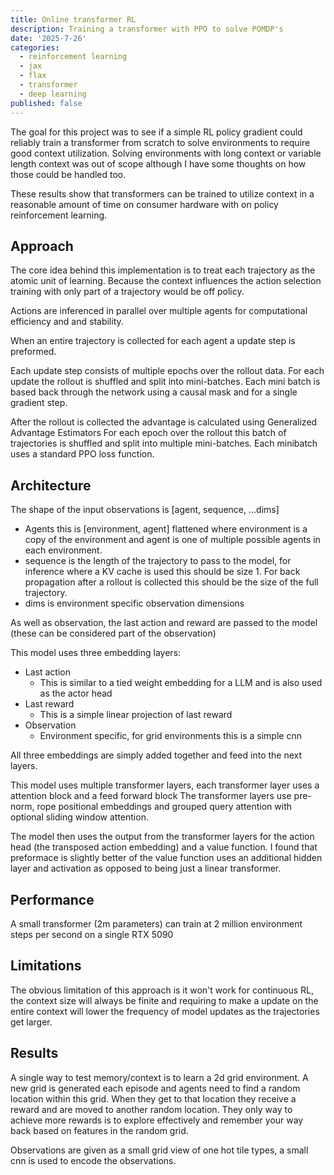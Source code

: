 ```yaml
---
title: Online transformer RL
description: Training a transformer with PPO to solve POMDP's
date: '2025-7-26'
categories:
  - reinforcement learning
  - jax
  - flax
  - transformer
  - deep learning
published: false
---
```


The goal for this project was to see if a simple RL policy gradient could reliably train a transformer from scratch to solve environments to require good context utilization. Solving environments with long context or variable length context was out of scope although I have some thoughts on how those could be handled too.

These results show that transformers can be trained to utilize context in a reasonable amount of time on consumer hardware with on policy reinforcement learning.

## Approach
The core idea behind this implementation is to treat each trajectory as the atomic unit of learning. Because the context influences the action selection training with only part of a trajectory would be off policy.

Actions are inferenced in parallel over multiple agents for computational efficiency and and stability.

When an entire trajectory is collected for each agent a update step is preformed.

Each update step consists of multiple epochs over the rollout data.
For each update the rollout is shuffled and split into mini-batches.
Each mini batch is based back through the network using a causal mask and for a single gradient step.

After the rollout is collected the advantage is calculated using Generalized Advantage Estimators
For each epoch over the rollout this batch of trajectories is shuffled and split into multiple mini-batches.
Each minibatch uses a standard PPO loss function.



## Architecture

The shape of the input observations is [agent, sequence, ...dims]
* Agents this is [environment, agent] flattened where environment is a copy of the environment and agent is one of multiple possible agents in each environment.
* sequence is the length of the trajectory to pass to the model, for inference where a KV cache is used this should be size 1. For back propagation after a rollout is collected this should be the size of the full trajectory.
* dims is environment specific observation dimensions

As well as observation, the last action and reward are passed to the model (these can be considered part of the observation)


This model uses three embedding layers:
* Last action
  * This is similar to a tied weight embedding for a LLM and is also used as the actor head
* Last reward
  * This is a simple linear projection of last reward
* Observation
  * Environment specific, for grid environments this is a simple cnn

All three embeddings are simply added together and feed into the next layers.

This model uses multiple transformer layers, each transformer layer uses a attention block and a feed forward block
The transformer layers use pre-norm, rope positional embeddings and grouped query attention with optional sliding window attention.

The model then uses the output from the transformer layers for the action head (the transposed action embedding) and a value function. I found that preformace is slightly better of the value function uses an additional hidden layer and activation as opposed to being just a linear transformer.


## Performance
A small transformer (2m parameters) can train at 2 million environment steps per second on a single RTX 5090

## Limitations
The obvious limitation of this approach is it won't work for continuous RL, the context size will always be finite and requiring to make a update on the entire context will lower the frequency of model updates as the trajectories get larger.


## Results

A single way to test memory/context is to learn a 2d grid environment. A new grid is generated each episode and agents need to find a random location within this grid. When they get to that location they receive a reward and are moved to another random location. They only way to achieve more rewards is to explore effectively and remember your way back based on features in the random grid.

Observations are given as a small grid view of one hot tile types, a small cnn is used to encode the observations.
